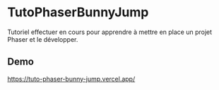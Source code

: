 # TutoPhaserBunnyJump

Tutoriel effectuer en cours pour apprendre à mettre en place un projet Phaser et le développer.

## Demo

https://tuto-phaser-bunny-jump.vercel.app/
